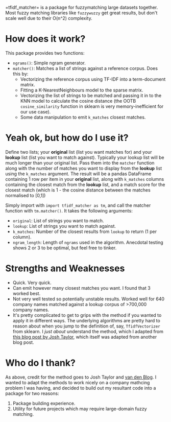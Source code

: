 =tfidf\_matcher= is a package for fuzzymatching large datasets together.
Most fuzzy matching libraries like `fuzzywuzzy` get great results, but
don\'t scale well due to their O(n\^2) complexity.

How does it work?
=================

This package provides two functions:

-   `ngrams()`: Simple ngram generator.
-   `matcher()`: Matches a list of strings against a reference corpus.
    Does this by:
    -   Vectorizing the reference corpus using TF-IDF into a
        term-document matrix.
    -   Fitting a K-NearestNeighbours model to the sparse matrix.
    -   Vectorizing the list of strings to be matched and passing it in
        to the KNN model to calculate the cosine distance (the OOTB
        `cosine_similarity` function in sklearn is very
        memory-inefficient for our use case).
    -   Some data manipulation to emit `k_matches` closest matches.

Yeah ok, but how do I use it?
=============================

Define two lists; your **original** list (list you want matches for) and
your **lookup** list (list you want to match against). Typically your
lookup list will be much longer than your original list. Pass them into
the `matcher` function along with the number of matches you want to
display from the **lookup** list using the `k_matches` argument. The
result will be a pandas DataFrame containing 1 row per item in your
**original** list, along with `k_matches` columns containing the closest
match from the **lookup** list, and a match score for the closest match
(which is 1 - the cosine distance between the matches normalised to
\[0,1\])

Simply import with `import tfidf_matcher as tm`, and call the matcher
function with `tm.matcher()`. It takes the following arguments:

-   `original`: List of strings you want to match.
-   `lookup`: List of strings you want to match against.
-   `k_matches`: Number of the closest results from `lookup` to return
    (1 per column).
-   `ngram_length`: Length of `ngrams` used in the algorithm. Anecdotal
    testing shows 2 or 3 to be optimal, but feel free to tinker.

Strengths and Weaknesses
========================

-   Quick. Very quick.
-   Can emit however many closest matches you want. I found that 3
    worked best.
-   Not very well tested so potentially unstable results. Worked well
    for 640 company names matched against a lookup corpus of \>700,000
    company names.
-   It\'s pretty complicated to get to grips with the method if you
    wanted to apply it in different ways. The underlying algorithms are
    pretty hard to reason about when you jump to the definition of, say,
    `TfidfVectorizer` from sklearn. I *just about* understand the
    method, which I adapted from [this blog post by Josh
    Taylor](https://towardsdatascience.com/fuzzy-matching-at-scale-84f2bfd0c536),
    which itself was adapted from another blog post.

Who do I thank?
===============

As above, credit for the method goes to Josh Taylor and [van den
Blog](https://bergvca.github.io/). I wanted to adapt the methods to work
nicely on a company mathcing problem I was having, and decided to build
out my resultant code into a package for two reasons:

1.  Package building experience.
2.  Utility for future projects which may require large-domain fuzzy
    matching.
